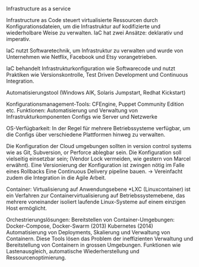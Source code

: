 Infrastructure as a service

Infrastructure as Code steuert virtualisierte Ressourcen durch Konfigurationsdateien, um die Infrastruktur auf kodifizierte und wiederholbare Weise zu verwalten. IaC hat zwei Ansätze: deklarativ und imperativ.​

IaC nutzt Softwaretechnik, um Infrastruktur zu verwalten und wurde von Unternehmen wie Netflix, Facebook und Etsy vorangetrieben.

IaC behandelt Infrastrukturkonfiguration wie Softwarecode und nutzt Praktiken wie Versionskontrolle, Test Driven Development und Continuous Integration.

Automatisierungstool (Windows AIK, Solaris Jumpstart, Redhat Kickstart)

Konfigurationsmanagement-Tools: CFEngine, Puppet Community Edition etc.
Funktionen: Automatisierung und Verwaltung von Infrastrukturkomponenten Configs wie Server und Netzwerke

OS-Verfügbarkeit: In der Regel für mehrere Betriebssysteme verfügbar, um die Configs über verschiedene Plattformen hinweg zu verwalten.

Die Konfiguration der Cloud umgebungen sollten in version control systems wie as Git, Subversion, or Perforce ablegbar sein. Die Konfiguration soll vielseitig einsetzbar sein; (Vendor Lock vermeiden, wie gestern von Marcel erwähnt). Eine Versionierung der Konfiguration ist zwingen nötig im Falle eines Rollbacks Eine Continuous Delivery pipeline bauen.  -> Vereinfacht zudem die Integration in die Agile Arbeit.


Container:
Virtualisierung auf Anwendungsebene
*LXC (Linuxcontainer) ist ein Verfahren zur Containervirtualisierung auf Betriebssystemebene, das mehrere voneinander isoliert laufende Linux-Systeme auf einem einzigen Host ermöglicht.

Orchestrierungslösungen:
Bereitstellen von Container-Umgebungen: Docker-Compose, Docker-Swarm (2013)
Kubernetes (2014)
Automatisierung von Deployments, Skalierung und Verwaltung von Containern.
Diese Tools lösen das Problem der ineffizienten Verwaltung und Bereitstellung von Containern in grossen Umgebungen. 
Funktionen wie Lastenausgleich, automatische Wiederherstellung und Ressourcenoptimierung.